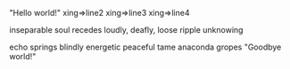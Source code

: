 "Hello world!"
xing=>line2
xing=>line3
xing=>line4



inseparable soul
recedes loudly, deafly, loose
ripple unknowing






echo springs blindly
energetic peaceful tame
anaconda gropes
"Goodbye world!"